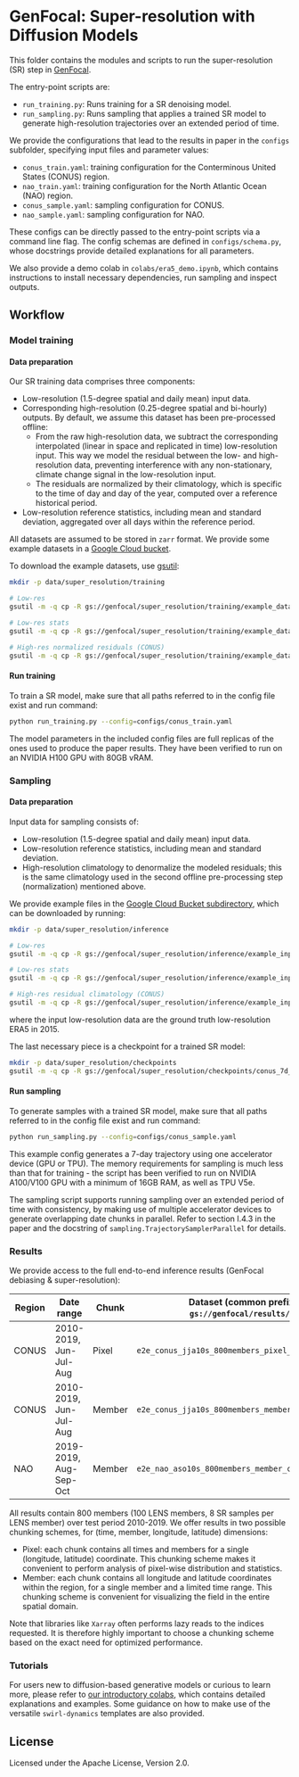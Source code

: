 # GenFocal: Super-resolution with Diffusion Models

This folder contains the modules and scripts to run the super-resolution (SR)
step in [GenFocal](https://arxiv.org/abs/2412.08079).

The entry-point scripts are:

- `run_training.py`: Runs training for a SR denoising model.
- `run_sampling.py`: Runs sampling that applies a trained SR model to generate
high-resolution trajectories over an extended period of time.

We provide the configurations that lead to the results in paper in the `configs`
subfolder, specifying input files and parameter values:

- `conus_train.yaml`: training configuration for the Conterminous United States
(CONUS) region.
- `nao_train.yaml`: training configuration for the North Atlantic Ocean (NAO)
region.
- `conus_sample.yaml`: sampling configuration for CONUS.
- `nao_sample.yaml`: sampling configuration for NAO.

These configs can be directly passed to the entry-point scripts via a command
line flag.
The config schemas are defined in `configs/schema.py`, whose docstrings provide
detailed explanations for all parameters.

We also provide a demo colab in `colabs/era5_demo.ipynb`,
which contains instructions to install necessary dependencies, run sampling
and inspect outputs.

## Workflow

### Model training

#### Data preparation

Our SR training data comprises three components:

- Low-resolution (1.5-degree spatial and daily mean) input data.
- Corresponding high-resolution (0.25-degree spatial and bi-hourly) outputs. By
default, we assume this dataset has been pre-processed offline:
  - From the raw high-resolution data, we subtract the corresponding
  interpolated (linear in space and replicated in time) low-resolution input.
  This way we model the residual between the low- and high-resolution data,
  preventing interference with any non-stationary, climate change signal in
  the low-resolution input.
  - The residuals are normalized by their climatology, which is specific to
  the time of day and day of the year, computed over a reference
  historical period.
- Low-resolution reference statistics, including mean and standard deviation,
aggregated over all days within the reference period.

All datasets are assumed to be stored in `zarr` format. We provide some example
datasets in a [Google Cloud bucket](https://console.cloud.google.com/storage/browser/genfocal/super_resolution/training/example_datasets).

To download the example datasets, use
[gsutil](https://cloud.google.com/storage/docs/gsutil_install):

```bash
mkdir -p data/super_resolution/training

# Low-res
gsutil -m -q cp -R gs://genfocal/super_resolution/training/example_datasets/era5_1p5deg_1980-2009_global_t2m_w10m_q1000_msl_z200_z500.zarr data/super_resolution/training

# Low-res stats
gsutil -m -q cp -R gs://genfocal/super_resolution/training/example_datasets/era5_1p5deg_stats_global_t2m_w10m_q1000_msl_z200_z500.zarr data/super_resolution/training

# High-res normalized residuals (CONUS)
gsutil -m -q cp -R gs://genfocal/super_resolution/training/example_datasets/era5_0p25deg_residual_1980-2009_conus_t2m_w10m_q1000_msl.zarr data/super_resolution/training
```

#### Run training

To train a SR model, make sure that all paths referred to in the config file
exist and run command:

```bash
python run_training.py --config=configs/conus_train.yaml
```

The model parameters in the included config files are full replicas of the ones
used to produce the paper results. They have been verified to run on an NVIDIA
H100 GPU with 80GB vRAM.

### Sampling

#### Data preparation

Input data for sampling consists of:

- Low-resolution (1.5-degree spatial and daily mean) input data.
- Low-resolution reference statistics, including mean and standard deviation.
- High-resolution climatology to denormalize the modeled residuals; this is the
same climatology used in the second offline pre-processing step (normalization)
mentioned above.

We provide example files in the
[Google Cloud Bucket subdirectory](https://console.cloud.google.com/storage/browser/genfocal/super_resolution/inference/example_inputs),
which can be downloaded by running:

```bash
mkdir -p data/super_resolution/inference

# Low-res
gsutil -m -q cp -R gs://genfocal/super_resolution/inference/example_inputs/era5_1p5deg_2015_global_t2m_w10m_q1000_msl_z200_z500.zarr data/super_resolution/inference

# Low-res stats
gsutil -m -q cp -R gs://genfocal/super_resolution/inference/example_inputs/era5_1p5deg_stats_global_t2m_w10m_q1000_msl_z200_z500.zarr data/super_resolution/inference

# High-res residual climatology (CONUS)
gsutil -m -q cp -R gs://genfocal/super_resolution/inference/example_inputs/era5_0p25deg_residual_clim_conus_t2m_w10m_q1000_msl.zarr data/super_resolution/inference
```

where the input low-resolution data are the ground truth low-resolution ERA5 in
2015.

The last necessary piece is a checkpoint for a trained SR model:
```bash
mkdir -p data/super_resolution/checkpoints
gsutil -m -q cp -R gs://genfocal/super_resolution/checkpoints/conus_7d_t2m_w10m_q1000_msl data/super_resolution/checkpoints
```

#### Run sampling

To generate samples with a trained SR model, make sure that all paths referred
to in the config file exist and run command:

```bash
python run_sampling.py --config=configs/conus_sample.yaml
```

This example config generates a 7-day trajectory using one accelerator device
(GPU or TPU). The memory requirements for sampling is much less than that for
training - the script has been verified to run on NVIDIA A100/V100 GPU with a
minimum of 16GB RAM, as well as TPU V5e.

The sampling script supports running sampling over an extended period of time
with consistency, by making use of multiple accelerator devices to generate
overlapping date chunks in parallel. Refer to section I.4.3 in the paper and the
docstring of `sampling.TrajectorySamplerParallel` for details.

### Results

We provide access to the full end-to-end inference results
(GenFocal debiasing & super-resolution):

| Region | Date range             | Chunk  | Dataset (common prefix `gs://genfocal/results/`) |
|--------|------------------------|--------|--------------------------------------------------|
| CONUS  | 2010-2019, Jun-Jul-Aug | Pixel  | `e2e_conus_jja10s_800members_pixel_chunks.zarr`  |
| CONUS  | 2010-2019, Jun-Jul-Aug | Member | `e2e_conus_jja10s_800members_member_chunks.zarr` |
| NAO    | 2019-2019, Aug-Sep-Oct | Member | `e2e_nao_aso10s_800members_member_chunks.zarr`   |

All results contain 800 members (100 LENS members, 8 SR samples per LENS member)
over test period 2010-2019. We offer results in two possible chunking schemes,
for (time, member, longitude, latitude) dimensions:

- Pixel: each chunk contains all times and members for a single (longitude,
latitude) coordinate. This chunking scheme makes it convenient to perform
analysis of pixel-wise distribution and statistics.
- Member: each chunk contains all longitude and latitude coordinates within the
region, for a single member and a limited time range. This chunking scheme is
convenient for visualizing the field in the entire spatial domain.

Note that libraries like `Xarray` often performs lazy reads to the indices
requested. It is therefore highly important to choose a chunking scheme based on
the exact need for optimized performance.

### Tutorials

For users new to diffusion-based generative models or curious to learn more,
please refer to [our introductory colabs](https://github.com/google-research/swirl-dynamics/tree/main/swirl_dynamics/projects/probabilistic_diffusion/colabs), which contains detailed explanations
and examples. Some guidance on how to make use of the versatile `swirl-dynamics`
templates are also provided.

## License

Licensed under the Apache License, Version 2.0.
